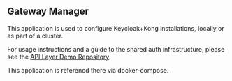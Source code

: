 ## Gateway Manager

This application is used to configure Keycloak+Kong installations, locally or as part of a cluster. 

For usage instructions and a guide to the shared auth infrastructure, please see the [API Layer Demo Repository](https://github.com/eHealthAfrica/api-layer-demo)

This application is referencd there via docker-compose.
